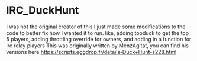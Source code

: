 # IRC_DuckHunt

I was not the original creator of this I just made some modifications to the code to better fix how I wanted it to run.
like, adding topduck to get the top 5 players, adding throttling override for owners, and adding in a function for irc relay players 
This was originally written by MenzAgitat, you can find his versions here https://scripts.eggdrop.fr/details-Duck+Hunt-s228.html
